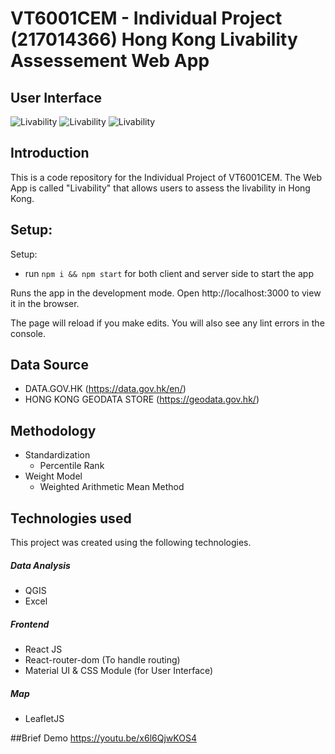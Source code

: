 VT6001CEM - Individual Project (217014366)
Hong Kong Livability Assessement Web App
===
## User Interface
![Livability](https://i.ibb.co/dDv8ntq/screencapture-localhost-3000-2022-08-19-12-08-11.png) ![Livability](https://i.ibb.co/4F3g53q/screencapture-localhost-3000-2022-08-19-12-16-24.png) ![Livability](https://i.ibb.co/BzDjGts/screencapture-localhost-3000-2022-08-19-12-17-07.png)

## Introduction
This is a code repository for the Individual Project of VT6001CEM.
The Web App is called "Livability" that allows users to assess the livability in Hong Kong.

## Setup:

Setup:
- run ```npm i && npm start``` for both client and server side to start the app

Runs the app in the development mode.
Open http://localhost:3000 to view it in the browser.

The page will reload if you make edits.
You will also see any lint errors in the console.

## Data Source
- DATA.GOV.HK (https://data.gov.hk/en/)
- HONG KONG GEODATA STORE (https://geodata.gov.hk/)

## Methodology
- Standardization
	- Percentile Rank
- Weight Model
	-  Weighted Arithmetic Mean Method

## Technologies used
This project was created using the following technologies.
##### Data Analysis
- QGIS
- Excel

##### Frontend
- React JS
- React-router-dom (To handle routing)
- Material UI & CSS Module (for User Interface)

##### Map
- LeafletJS

##Brief Demo
https://youtu.be/x6l6QjwKOS4
